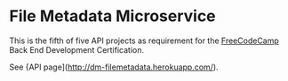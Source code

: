 # File Metadata Microservice

This is the fifth of five API projects as requirement for the
[FreeCodeCamp](http://freeecodecamp.org) Back End Development Certification.

See {API page](http://dm-filemetadata.herokuapp.com/).
